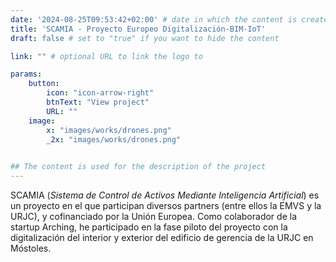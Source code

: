 ```yaml
---
date: '2024-08-25T09:53:42+02:00' # date in which the content is created - defaults to "today"
title: 'SCAMIA - Proyecto Europeo Digitalización-BIM-IoT'
draft: false # set to "true" if you want to hide the content 

link: "" # optional URL to link the logo to

params:
    button:
        icon: "icon-arrow-right"
        btnText: "View project"
        URL: ""
    image:  
        x: "images/works/drones.png"
        _2x: "images/works/drones.png"
    

## The content is used for the description of the project
---
```


SCAMIA (_Sistema de Control de Activos Mediante Inteligencia Artificial_) es un proyecto en el que participan diversos partners (entre ellos la EMVS y la URJC), y cofinanciado por la Unión Europea. Como colaborador de la startup Arching, he participado en la fase piloto del proyecto con la digitalización del interior y exterior del edificio de gerencia de la URJC en Móstoles.
